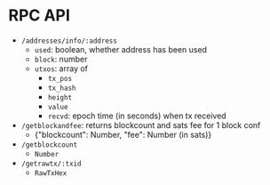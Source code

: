 # RPC API

* `/addresses/info/:address`
  - `used`: boolean, whether address has been used
  - `block`: number
  - `utxos`: array of
    - `tx_pos`
    - `tx_hash`
    - `height`
    - `value`
    - `recvd`: epoch time (in seconds) when tx received
* `/getblockandfee`: returns blockcount and sats fee for 1 block conf
  - {"blockcount": Number, "fee": Number (in sats)}
* `/getblockcount`
  - `Number`
* `/getrawtx/:txid`
  - `RawTxHex`
